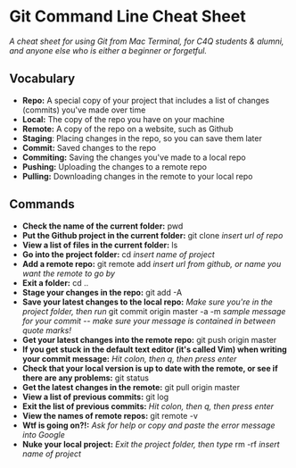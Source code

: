 # Git Command Line Cheat Sheet

*A cheat sheet for using Git from Mac Terminal, for C4Q students & alumni, and anyone else who is either a beginner or forgetful.*

## Vocabulary
* **Repo:** A special copy of your project that includes a list of changes (commits) you've made over time
* **Local:** The copy of the repo you have on your machine
* **Remote:** A copy of the repo on a website, such as Github
* **Staging**: Placing changes in the repo, so you can save them later
* **Commit:** Saved changes to the repo
* **Commiting:** Saving the changes you've made to a local repo
* **Pushing:** Uploading the changes to a remote repo
* **Pulling:** Downloading changes in the remote to your local repo

## Commands
* **Check the name of the current folder:** pwd
* **Put the Github project in the current folder:** git clone *insert url of repo*
* **View a list of files in the current folder:** ls
* **Go into the project folder:** cd *insert name of project*
* **Add a remote repo:** git remote add *insert url from github, or name you want the remote to go by*
* **Exit a folder:**  cd ..
* **Stage your changes in the repo:** git add -A
* **Save your latest changes to the local repo:** *Make sure you're in the project 
folder, then run* git commit origin master -a -m *sample message for your commit -- make sure your message is contained in between quote marks!*
* **Get your latest changes into the remote repo:** git push origin master
* **If you get stuck in the default text editor (it's called Vim) when writing your commit message:** *Hit colon,
then q, then press enter*
* **Check that your local version is up to date with the remote, or see if there are any problems:** git status
* **Get the latest changes in the remote:** git pull origin master
* **View a list of previous commits:** git log
* **Exit the list of previous commits:** *Hit colon, then q, then press enter*
* **View the names of remote repos:** git remote -v
* **Wtf is going on?!:** *Ask for help or copy and paste the error message into Google* 
* **Nuke your local project:** *Exit the project folder, then type* rm -rf *insert name of project*
